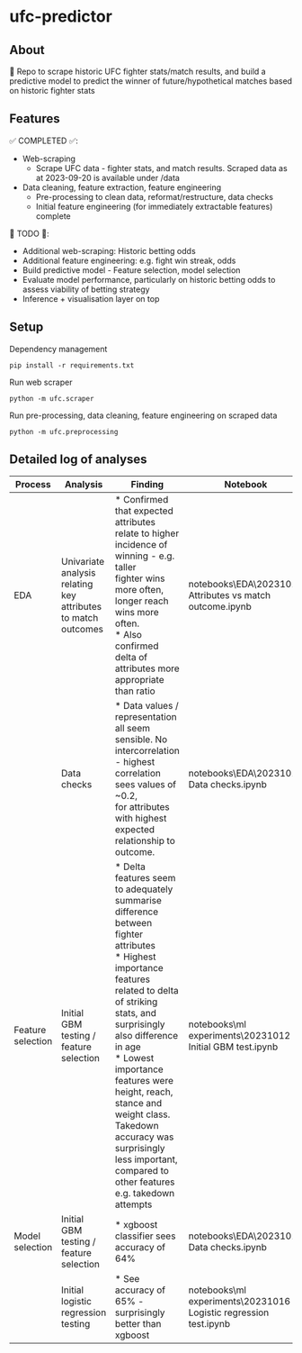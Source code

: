 # ufc-predictor

## About
🥊 Repo to scrape historic UFC fighter stats/match results, and build a predictive model to predict the winner of future/hypothetical matches based on historic fighter stats

## Features
✅ COMPLETED ✅:
- Web-scraping
  - Scrape UFC data - fighter stats, and match results. Scraped data as at 2023-09-20 is available under /data
- Data cleaning, feature extraction, feature engineering
  - Pre-processing to clean data, reformat/restructure, data checks
  - Initial feature engineering (for immediately extractable features) complete

🚧 TODO 🚧:

- Additional web-scraping: Historic betting odds
- Additional feature engineering: e.g. fight win streak, odds
- Build predictive model - Feature selection, model selection
- Evaluate model performance, particularly on historic betting odds to assess viability of betting strategy
- Inference + visualisation layer on top

## Setup
Dependency management
```
pip install -r requirements.txt
```
Run web scraper
```
python -m ufc.scraper
```
Run pre-processing, data cleaning, feature engineering on scraped data
```
python -m ufc.preprocessing
```

## Detailed log of analyses

| Process | Analysis | Finding | Notebook |
| --- | --- | --- | --- |
| EDA | Univariate analysis relating key attributes to match outcomes | * Confirmed that expected attributes relate to higher incidence of winning - e.g. taller <br />fighter wins more often, longer reach wins more often. <br /> * Also confirmed delta of attributes more appropriate than ratio | notebooks\EDA\20231012 Attributes vs match outcome.ipynb |
| | Data checks | * Data values / representation all seem sensible. No intercorrelation - highest correlation sees values of ~0.2, <br /> for attributes with highest expected relationship to outcome. | notebooks\EDA\20231016 Data checks.ipynb |
| Feature selection | Initial GBM testing / feature selection | * Delta features seem to adequately summarise difference between fighter attributes <br /> * Highest importance features related to delta of striking stats, and surprisingly also difference in age <br /> * Lowest importance features were height, reach, stance and weight class. Takedown accuracy was <br /> surprisingly less important, compared to other features e.g. takedown attempts | notebooks\ml experiments\20231012 Initial GBM test.ipynb |
| Model selection | Initial GBM testing / feature selection | * xgboost classifier sees accuracy of 64% | notebooks\EDA\20231016 Data checks.ipynb |
|  | Initial logistic regression testing |* See accuracy of 65% - surprisingly better than xgboost | notebooks\ml experiments\20231016 Logistic regression test.ipynb |

